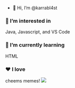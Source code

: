 - 👋 Hi, I’m @karrabl4st
### 👀 I’m interested in 
Java, Javascript, and VS Code
### 🌱 I’m currently learning 
HTML
### ❤️ I love
cheems memes!
![](https://i.imgflip.com/3nzkub.png)
<!---
karrabl4st/karrabl4st is a ✨ special ✨ repository because its `README.md` (this file) appears on your GitHub profile.
You can click the Preview link to take a look at your changes.
--->
